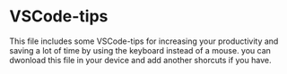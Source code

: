 # VSCode-tips

This file includes some VSCode-tips for increasing your productivity and saving a lot of time by using the keyboard instead of a mouse.
you can dwonload this file in your device and add another shorcuts if you have.
